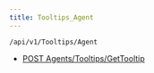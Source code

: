 ```yaml
---
title: Tooltips_Agent
---
```


```http
/api/v1/Tooltips/Agent
```

* [POST Agents/Tooltips/GetTooltip](v1TooltipsAgent_GetTooltip.md)
